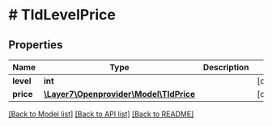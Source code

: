 # # TldLevelPrice

## Properties

Name | Type | Description | Notes
------------ | ------------- | ------------- | -------------
**level** | **int** |  | [optional]
**price** | [**\Layer7\Openprovider\Model\TldPrice**](TldPrice.md) |  | [optional]

[[Back to Model list]](../../README.md#models) [[Back to API list]](../../README.md#endpoints) [[Back to README]](../../README.md)
